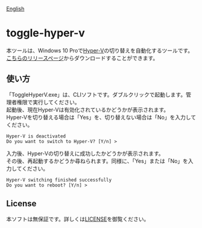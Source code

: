 [English](https://github.com/takano536/toggle-hyper-v/blob/master/README_EN.md)  
# toggle-hyper-v
本ツールは、Windows 10 Proで[Hyper-V](https://docs.microsoft.com/en-us/virtualization/hyper-v-on-windows/)の切り替えを自動化するツールです。  
[こちらのリリースページ](https://github.com/takano536/toggle-hyper-v/releases)からダウンロードすることができます。

## 使い方
「ToggleHyperV.exe」は、CLIソフトです。ダブルクリックで起動します。管理者権限で実行してください。    
起動後、現在Hyper-Vは有効化されているかどうかが表示されます。  
Hyper-Vを切り替える場合は「Yes」を、切り替えない場合は「No」を入力してください。
```
Hyper-V is deactivated
Do you want to switch to Hyper-V? [Y/n] >
```
入力後、Hyper-Vの切り替えに成功したかどうかが表示されます。  
その後、再起動するかどうか尋ねられます。同様に、「Yes」または「No」を入力してください。
```
Hyper-V switching finished successfully
Do you want to reboot? [Y/n] >
```

## License
本ソフトは無保証です。詳しくは[LICENSE](https://github.com/takano536/toggle-hyper-v/blob/master/LICENSE)を御覧ください。